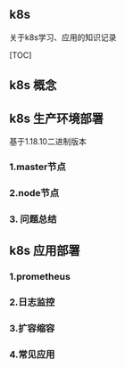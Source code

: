 k8s
---
关于k8s学习、应用的知识记录

[TOC]

## k8s 概念

## k8s 生产环境部署
基于1.18.10二进制版本

### 1.master节点

### 2.node节点

### 3. 问题总结

## k8s 应用部署

### 1.prometheus

### 2.日志监控

### 3.扩容缩容

### 4.常见应用


